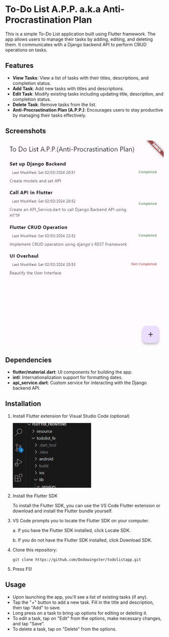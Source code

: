 # To-Do List A.P.P. a.k.a Anti-Procrastination Plan

This is a simple To-Do List application built using Flutter framework. The app allows users to manage their tasks by adding, editing, and deleting them. It communicates with a Django backend API to perform CRUD operations on tasks.

## Features

- **View Tasks**: View a list of tasks with their titles, descriptions, and completion status.
- **Add Task**: Add new tasks with titles and descriptions.
- **Edit Task**: Modify existing tasks including updating title, description, and completion status.
- **Delete Task**: Remove tasks from the list.
- **Anti-Procrastination Plan (A.P.P.)**: Encourages users to stay productive by managing their tasks effectively.

## Screenshots

![To-Do List App Screenshot](resource/ToDoListApp.gif)

## Dependencies

- **flutter/material.dart**: UI components for building the app.
- **intl**: Internationalization support for formatting dates.
- **api_service.dart**: Custom service for interacting with the Django backend API.

## Installation

1.  Install Flutter extension for Visual Studio Code (optional)

      ![Flutter Extension](resource/flutterextension.gif)

2.  Install the Flutter SDK

      To install the Flutter SDK, you can use the VS Code Flutter extension or download and install the Flutter bundle yourself.

3.  VS Code prompts you to locate the Flutter SDK on your computer.

      a. If you have the Flutter SDK installed, click Locate SDK.

      b. If you do not have the Flutter SDK installed, click Download SDK.

4. Clone this repository:

   ```
   git clone https://github.com/Dodowingster/todolistapp.git
   ```

5.  Press F5!

## Usage

- Upon launching the app, you'll see a list of existing tasks (if any).
- Tap the "+" button to add a new task. Fill in the title and description, then tap "Add" to save.
- Long press on a task to bring up options for editing or deleting it.
- To edit a task, tap on "Edit" from the options, make necessary changes, and tap "Save".
- To delete a task, tap on "Delete" from the options.